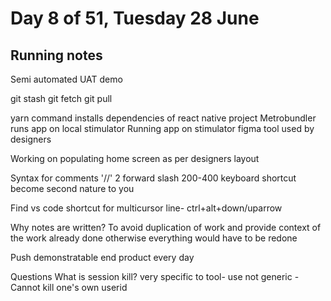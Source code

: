 #  Day 8 of 51, Tuesday 28 June

## Running notes
Semi automated 
UAT demo

git stash
git fetch
git pull


yarn command installs dependencies of react native project
Metrobundler runs app on local stimulator
Running app on stimulator
figma tool used by designers

Working on populating home screen as per designers layout

Syntax for comments '//' 2 forward slash
200-400 keyboard shortcut become second nature to you

Find vs code shortcut for multicursor line- ctrl+alt+down/uparrow

Why notes are written?
To avoid duplication of work and provide context of the work already done otherwise everything would have to be redone

Push demonstratable end product every day 

Questions
What is session kill?
very specific to tool- use not generic -Cannot kill one's own userid